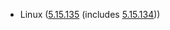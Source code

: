 - Linux ([5.15.135](https://lwn.net/Articles/947299) (includes [5.15.134](https://lwn.net/Articles/946855)))
